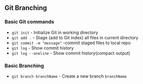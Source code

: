 ## Git Branching


### Basic Git commands

* `git init` - Initialize Git in working directory
* `git add .` - Stage (add to Git index) all files in
current directory
* `git commit -m "message"` -commit staged files to local repo
* `git log` - Show commit history
* `git log --oneline` - Show commit history(compact output)

### Basic Branching
* `git branch branchName` - Create a new branch `branchName`
